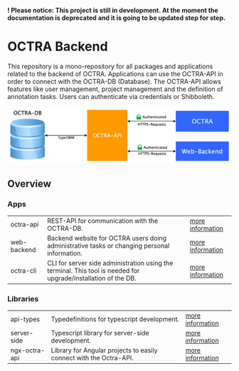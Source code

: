 **! Please notice: This project is still in development. At the moment the documentation is deprecated and it is going
to be updated step for step.**

# OCTRA Backend

This repository is a mono-repository for all packages and applications related to the backend of OCTRA. Applications can
use the OCTRA-API in order to connect with the OCTRA-DB (Database). The OCTRA-API allows features like user management,
project management and the definition of annotation tasks. Users can authenticate via credentials or Shibboleth.

<img src="https://github.com/IPS-LMU/octra-backend/raw/main/images/octra-backend-diagram.jpg" />

## Overview

### Apps

<table style="width:100%;">
<tbody>
<tr>
<td>
octra-api
</td>
<td>REST-API for communication with the OCTRA-DB.</td>
<td>
<a href="https://github.com/IPS-LMU/octra-backend/tree/main/apps/api/">more information</a>
</td>
</tr>
<tr>
<td>
web-backend
</td>
<td>Backend website for OCTRA users doing administrative tasks or changing personal information.</td>
<td>
<a href="https://github.com/IPS-LMU/octra-backend/tree/main/apps/web-backend/">more information</a>
</td>
</tr>
<tr>
<td>
octra-cli
</td>
<td>CLI for server side administration using the terminal. This tool is needed for upgrade/installation of the DB.</td>
<td>
<a href="https://github.com/IPS-LMU/octra-backend/tree/main/apps/cli/">more information</a>
</td>
</tr>
</tbody>
</table>

### Libraries

<table style="width:100%;">
<tbody>
<tr>
<td>
api-types
</td>
<td>Typedefinitions for typescript development.</td>
<td>
<a href="https://github.com/IPS-LMU/octra-backend/tree/main/libs/api-types/">more information</a>
</td>
</tr>
<tr>
  <tr>
<td>
server-side
</td>
<td>Typescript library for server-side development.</td>
<td>
<a href="https://github.com/IPS-LMU/octra-backend/tree/main/libs/api-types/">more information</a>
</td>
</tr>
<tr>
<td>
ngx-octra-api
</td>
<td>Library for Angular projects to easily connect with the Octra-API.</td>
<td>
<a href="https://github.com/IPS-LMU/octra-backend/tree/main/libs/ngx-octra-api/">more information</a>
</td>
</tr>
</tbody>
</table>
